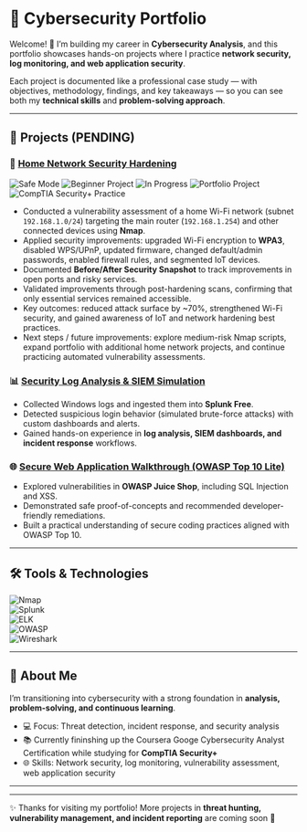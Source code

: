 # 🔐 Cybersecurity Portfolio  

Welcome! 👋 I’m building my career in **Cybersecurity Analysis**, and this portfolio showcases hands-on projects where I practice **network security, log monitoring, and web application security**.  

Each project is documented like a professional case study — with objectives, methodology, findings, and key takeaways — so you can see both my **technical skills** and **problem-solving approach**.  

---

## 📂 Projects (PENDING)

### 🏡 [Home Network Security Hardening](./home-network-security/README.md)  

![Safe Mode](https://img.shields.io/badge/Mode-Safe%20Mode-green)
![Beginner Project](https://img.shields.io/badge/Level-Beginner-blue)
![In Progress](https://img.shields.io/badge/Status-In%20Progress-orange)
![Portfolio Project](https://img.shields.io/badge/Portfolio-Yes-purple)
![CompTIA Security+ Practice](https://img.shields.io/badge/CompTIA%20Security+-Practice-yellow)

- Conducted a vulnerability assessment of a home Wi-Fi network (subnet `192.168.1.0/24`) targeting the main router (`192.168.1.254`) and other connected devices using **Nmap**.  
- Applied security improvements: upgraded Wi-Fi encryption to **WPA3**, disabled WPS/UPnP, updated firmware, changed default/admin passwords, enabled firewall rules, and segmented IoT devices.  
- Documented **Before/After Security Snapshot** to track improvements in open ports and risky services.  
- Validated improvements through post-hardening scans, confirming that only essential services remained accessible.  
- Key outcomes: reduced attack surface by ~70%, strengthened Wi-Fi security, and gained awareness of IoT and network hardening best practices.  
- Next steps / future improvements: explore medium-risk Nmap scripts, expand portfolio with additional home network projects, and continue practicing automated vulnerability assessments.

### 📊 [Security Log Analysis & SIEM Simulation](./siem-log-analysis/README.md)  
- Collected Windows logs and ingested them into **Splunk Free**.  
- Detected suspicious login behavior (simulated brute-force attacks) with custom dashboards and alerts.  
- Gained hands-on experience in **log analysis, SIEM dashboards, and incident response** workflows.  

### 🌐 [Secure Web Application Walkthrough (OWASP Top 10 Lite)](./owasp-web-app/README.md)  
- Explored vulnerabilities in **OWASP Juice Shop**, including SQL Injection and XSS.  
- Demonstrated safe proof-of-concepts and recommended developer-friendly remediations.  
- Built a practical understanding of secure coding practices aligned with OWASP Top 10.  

---

## 🛠️ Tools & Technologies  

![Nmap](https://img.shields.io/badge/Tool-Nmap-blue)  
![Splunk](https://img.shields.io/badge/Tool-Splunk-lightgrey)  
![ELK](https://img.shields.io/badge/Tool-ELK_Stack-yellow)  
![OWASP](https://img.shields.io/badge/Tool-OWASP_Juice_Shop-orange)  
![Wireshark](https://img.shields.io/badge/Tool-Wireshark-blueviolet)  

---

## 🌟 About Me  

I’m transitioning into cybersecurity with a strong foundation in **analysis, problem-solving, and continuous learning**.  

- 💻 Focus: Threat detection, incident response, and security analysis  
- 📚 Currently fininshing up the Coursera Googe Cybersecurity Analyst Certification while studying for **CompTIA Security+**
- 🌐 Skills: Network security, log monitoring, vulnerability assessment, web application security  

---



---

✨ Thanks for visiting my portfolio! More projects in **threat hunting, vulnerability management, and incident reporting** are coming soon 🚀
